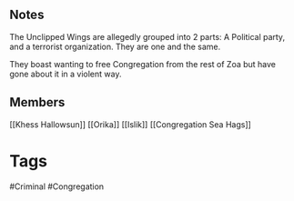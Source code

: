 ## Notes
The Unclipped Wings are allegedly grouped into 2 parts: A Political party, and a terrorist organization. They are one and the same.

They boast wanting to free Congregation from the rest of Zoa but have gone about it in a violent way.

## Members
[[Khess Hallowsun]]
[[Orika]]
[[Islik]]
[[Congregation Sea Hags]]

# Tags
#Criminal #Congregation